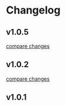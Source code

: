 # Changelog


## v1.0.5

[compare changes](https://github.com/criting/nuxt-required-env/compare/v1.0.2...v1.0.5)

## v1.0.2

[compare changes](https://github.com/criting/nuxt-required-env/compare/v1.0.1...v1.0.2)

## v1.0.1

